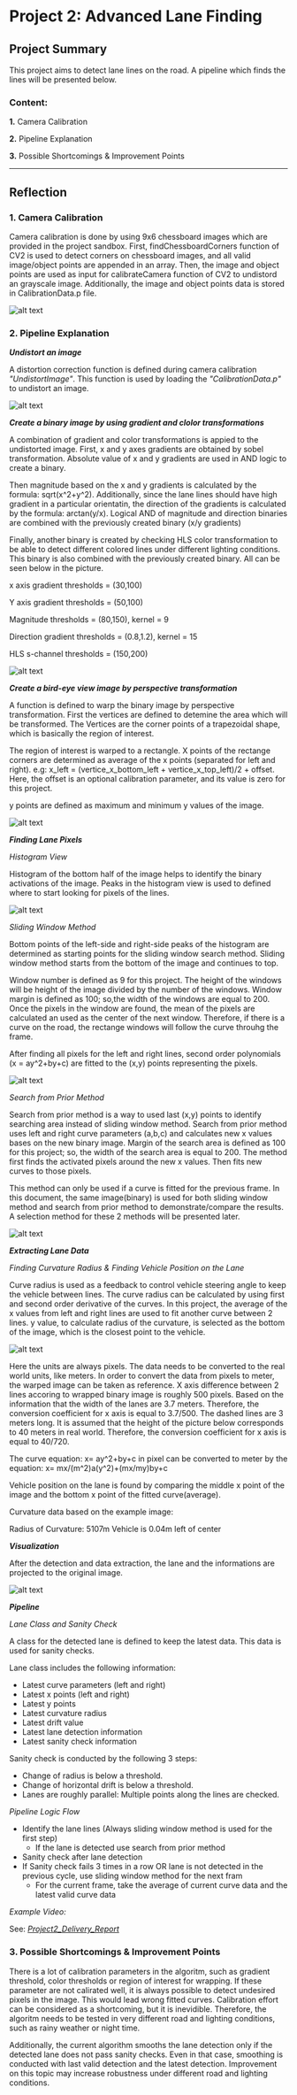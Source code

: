 # **Project 2: Advanced Lane Finding** 

## **Project Summary**

This project aims to detect lane lines on the road. A pipeline which finds the lines will be presented below.

### **Content:**

**1.** Camera Calibration

**2.** Pipeline Explanation

**3.** Possible Shortcomings & Improvement Points

[//]: # (Image References)

[image1]: ./examples/CameraCalibration.png "CameraCalibration"
[image2]: ./examples/UndistortedImage.png "Undistorted"
[image3]: ./examples/BinaryImage.png "Binary"
[image4]: ./examples/WarpedImage.png "Warped"
[image5]: ./examples/Histogram.png "Histogram"
[image6]: ./examples/LanePixels.png "LanePixels"
[image7]: ./examples/LanePixelsPrior.png "LanePixelsPrior"
[image8]: ./examples/WarpedOriginalImage.png "WarpedOriginalImage"
[image9]: ./examples/Result.png "Result"

---

## **Reflection**

### **1. Camera Calibration**

Camera calibration is done by using 9x6 chessboard images which are provided in the project sandbox. First, findChessboardCorners function of CV2 is used to detect corners on chessboard images, and all valid image/object points are appended in an array. Then, the image and object points are used as input for calibrateCamera function of CV2 to undistord an grayscale image. Additionally, the image and object points data is stored in CalibrationData.p file.

![alt text][image1]

### **2. Pipeline Explanation**

***Undistort an image*** 

A distortion correction function is defined during camera calibration *"UndistortImage"*. This function is used by loading the *"CalibrationData.p"* to undistort an image.

![alt text][image2]

***Create a binary image by using gradient and clolor transformations***

A combination of gradient and color transformations is appied to the undistorted image. First, x and y axes gradients are obtained by sobel transformation. Absolute value of x and y gradients are used in AND logic to create a binary. 

Then magnitude based on the x and y gradients is calculated by the formula: sqrt(x^2+y^2). Additionally, since the lane lines should have high gradient in a particular orientatin, the direction of the gradients is calculated by the formula: arctan(y/x). Logical AND of magnitude and direction binaries are combined with the previously created binary (x/y gradients)

Finally, another binary is created by checking HLS color transformation to be able to detect different colored lines under different lighting conditions. This binary is also combined with the previously created binary. All can be seen below in the picture.

x axis gradient thresholds = (30,100)

Y axis gradient thresholds = (50,100)

Magnitude thresholds = (80,150), kernel = 9

Direction gradient thresholds = (0.8,1.2), kernel = 15

HLS s-channel thresholds = (150,200)

![alt text][image3]

***Create a bird-eye view image by perspective transformation***

A function is defined to warp the binary image by perspective transformation. First the vertices are defined to detemine the area which will be transformed. The Vertices are the corner points of a trapezoidal shape, which is basically the region of interest. 

The region of interest is warped to a rectangle. X points of the rectange corners are determined as average of the x points (separated for left and right).
e.g: x_left = (vertice_x_bottom_left + vertice_x_top_left)/2 + offset. Here, the offset is an optional calibration parameter, and its value is zero for this project.

y points are defined as maximum and minimum y values of the image.

![alt text][image4]

***Finding Lane Pixels***

*Histogram View*

Histogram of the bottom half of the image helps to identify the binary activations of the image. Peaks in the histogram view is used to defined where to start looking for pixels of the lines.

![alt text][image5]

*Sliding Window Method*

Bottom points of the left-side and right-side peaks of the histogram are determined as starting points for the sliding window search method. Sliding window method starts from the bottom of the image and continues to top. 

Window number is defined as 9 for this project. The height of the windows will be height of the image divided by the number of the windows. Window margin is defined as 100; so,the width of the windows are equal to 200. Once the pixels in the window are found, the mean of the pixels are calculated an used as the center of the next window. Therefore, if there is a curve on the road, the rectange windows will follow the curve throuhg the frame.

After finding all pixels for the left and right lines, second order polynomials (x = ay^2+by+c) are fitted to the (x,y) points representing the pixels. 

![alt text][image6]

*Search from Prior Method*

Search from prior method is a way to used last (x,y) points to identify searching area instead of sliding window method. Search from prior method uses left and right curve parameters (a,b,c) and calculates new x values bases on the new binary image. Margin of the search area is defined as 100 for this project; so, the width of the search area is equal to 200. The method first finds the activated pixels around the new x values. Then fits new curves to those pixels. 

This method can only be used if a curve is fitted for the previous frame. In this document, the same image(binary) is used for both sliding window method and search from prior method to demonstrate/compare the results. A selection method for these 2 methods will be presented later. 

![alt text][image7]

***Extracting Lane Data***

*Finding Curvature Radius & Finding Vehicle Position on the Lane*

Curve radius is used as a feedback to control vehicle steering angle to keep the vehicle between lines. The curve radius can be calculated by using first and second order derivative of the curves. In this project, the average of the x values from left and right lines are used to fit another curve between 2 lines. y value, to calculate radius of the curvature, is selected as the bottom of the image, which is the closest point to the vehicle.

![alt text][image8]

Here the units are always pixels. The data needs to be converted to the real world units, like meters. In order to convert the data from pixels to meter, the warped image can be taken as reference. X axis difference between 2 lines accoring to wrapped binary image is roughly 500 pixels. Based on the information that the width of the lanes are 3.7 meters. Therefore, the conversion coefficient for x axis is equal to 3.7/500. The dashed lines are 3 meters long. It is assumed that the height of the picture below corresponds to 40 meters in real world. Therefore, the conversion coefficient for x axis is equal to 40/720.

The curve equation: x= ay^2+by+c in pixel can be converted to meter by the equation: x= mx/(m^2)a(y^2)+(mx/my)by+c

Vehicle position on the lane is found by comparing the middle x point of the image and the bottom x point of the fitted curve(average).

Curvature data based on the example image:

Radius of Curvature: 5107m
Vehicle is 0.04m left of center

***Visualization***

After the detection and data extraction, the lane and the informations are projected to the original image.

![alt text][image9]

***Pipeline***

*Lane Class and Sanity Check*

A class for the detected lane is defined to keep the latest data. This data is used for sanity checks. 

Lane class includes the following information:

* Latest curve parameters (left and right)
* Latest x points (left and right)
* Latest y points
* Latest curvature radius
* Latest drift value
* Latest lane detection information
* Latest sanity check information

Sanity check is conducted by the following 3 steps:

* Change of radius is below a threshold.
* Change of horizontal drift is below a threshold.
* Lanes are roughly parallel: Multiple points along the lines are checked.

*Pipeline Logic Flow*

* Identify the lane lines (Always sliding window method is used for the first step)
    * If the lane is detected use search from prior method
* Sanity check after lane detection
* If Sanity check fails 3 times in a row OR lane is not detected in the previous cycle, use sliding window method for the next fram
    * For the current frame, take the average of current curve data and the latest valid curve data

*Example Video:*

See: [*Project2_Delivery_Report*](https://github.com/haciogluf/Udacity_CarND-LaneLines-P2/blob/master/Project2_Delivery_Report.html)

### 3. Possible Shortcomings & Improvement Points

There is a lot of calibration parameters in the algoritm, such as gradient threshold, color thresholds or region of interest for wrapping. If these parameter are not calirated well, it is always possible to detect undesired pixels in the image. This would lead wrong fitted curves. Calibration effort can be considered as a shortcoming, but it is inevidible. Therefore, the algoritm needs to be tested in very different road and lighting conditions, such as rainy weather or night time. 

Additionally, the current algorithm smooths the lane detection only if the detected lane does not pass sanity checks. Even in that case, smoothing is conducted with last valid detection and the latest detection. Improvement on this topic may increase robustness under different road and lighting conditions.

